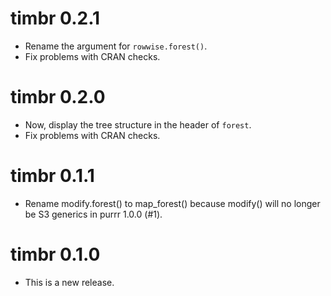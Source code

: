 # timbr 0.2.1

* Rename the argument for `rowwise.forest()`.
* Fix problems with CRAN checks.

# timbr 0.2.0

* Now, display the tree structure in the header of `forest`.
* Fix problems with CRAN checks.

# timbr 0.1.1

* Rename modify.forest() to map_forest() because modify() will no longer be S3 
generics in purrr 1.0.0 (#1).

# timbr 0.1.0

* This is a new release.
